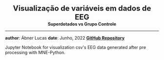 **<center><font size=5>Visualização de variáveis em dados de EEG</font></center>**
**<center>Superdotados vs Grupo Controle</center>**
***
**author**: Ábner Lucas
**date**: Junho, 2022
**[GitHub Repository](https://github.com/abner-lucas)**

Jupyter Notebook for visualization csv's EEG data generated after pre processing with MNE-Python.
